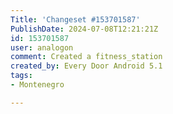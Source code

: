 ```yaml
---
Title: 'Changeset #153701587'
PublishDate: 2024-07-08T12:21:21Z
id: 153701587
user: analogon
comment: Created a fitness_station
created_by: Every Door Android 5.1
tags:
- Montenegro

---
```

